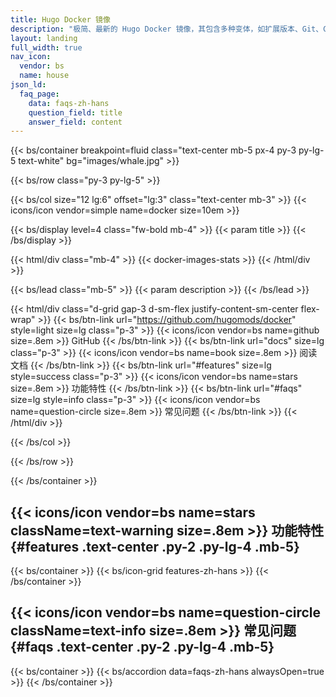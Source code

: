 ```yaml
---
title: Hugo Docker 镜像
description: "极简、最新的 Hugo Docker 镜像，其包含多种变体，如扩展版本、Git、Go、Node.js、NPM、Yarn、Dart Sass 等。"
layout: landing
full_width: true
nav_icon:
  vendor: bs
  name: house
json_ld:
  faq_page:
    data: faqs-zh-hans
    question_field: title
    answer_field: content
---
```


{{< bs/container breakpoint=fluid class="text-center mb-5 px-4 py-3 py-lg-5 text-white" bg="images/whale.jpg" >}}

{{< bs/row class="py-3 py-lg-5" >}}

{{< bs/col size="12 lg:6" offset="lg:3" class="text-center mb-3" >}}
  {{< icons/icon vendor=simple name=docker size=10em >}}

{{< bs/display level=4 class="fw-bold mb-4" >}}
  {{< param title >}}
{{< /bs/display >}}

{{< html/div class="mb-4" >}}
  {{< docker-images-stats >}}
{{< /html/div >}}

{{< bs/lead class="mb-5" >}}
  {{< param description >}}
{{< /bs/lead >}}

{{< html/div class="d-grid gap-3 d-sm-flex justify-content-sm-center flex-wrap" >}}
  {{< bs/btn-link url="https://github.com/hugomods/docker" style=light size=lg class="p-3" >}}
    {{< icons/icon vendor=bs name=github size=.8em >}} GitHub
  {{< /bs/btn-link >}}
  {{< bs/btn-link url="docs" size=lg class="p-3" >}}
    {{< icons/icon vendor=bs name=book size=.8em >}} 阅读文档
  {{< /bs/btn-link >}}
  {{< bs/btn-link url="#features" size=lg style=success class="p-3" >}}
    {{< icons/icon vendor=bs name=stars size=.8em >}} 功能特性
  {{< /bs/btn-link >}}
  {{< bs/btn-link url="#faqs" size=lg style=info class="p-3" >}}
    {{< icons/icon vendor=bs name=question-circle size=.8em >}} 常见问题
  {{< /bs/btn-link >}}
{{< /html/div >}}

{{< /bs/col >}}

{{< /bs/row >}}

{{< /bs/container >}}

## {{< icons/icon vendor=bs name=stars className=text-warning size=.8em >}} 功能特性 {#features .text-center .py-2 .py-lg-4 .mb-5}

{{< bs/container >}}
{{< bs/icon-grid features-zh-hans >}}
{{< /bs/container >}}

## {{< icons/icon vendor=bs name=question-circle className=text-info size=.8em >}} 常见问题 {#faqs .text-center .py-2 .py-lg-4 .mb-5}

{{< bs/container >}}
{{< bs/accordion data=faqs-zh-hans alwaysOpen=true >}}
{{< /bs/container >}}
